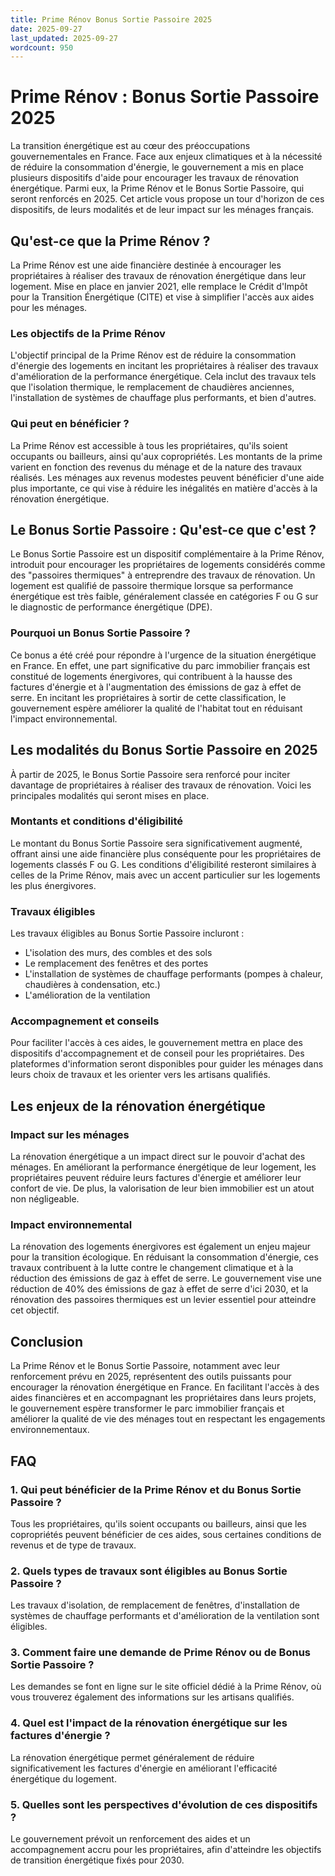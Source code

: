 ```yaml
---
title: Prime Rénov Bonus Sortie Passoire 2025
date: 2025-09-27
last_updated: 2025-09-27
wordcount: 950
---
```


# Prime Rénov : Bonus Sortie Passoire 2025

La transition énergétique est au cœur des préoccupations gouvernementales en France. Face aux enjeux climatiques et à la nécessité de réduire la consommation d'énergie, le gouvernement a mis en place plusieurs dispositifs d'aide pour encourager les travaux de rénovation énergétique. Parmi eux, la Prime Rénov et le Bonus Sortie Passoire, qui seront renforcés en 2025. Cet article vous propose un tour d'horizon de ces dispositifs, de leurs modalités et de leur impact sur les ménages français.

## Qu'est-ce que la Prime Rénov ?

La Prime Rénov est une aide financière destinée à encourager les propriétaires à réaliser des travaux de rénovation énergétique dans leur logement. Mise en place en janvier 2021, elle remplace le Crédit d'Impôt pour la Transition Énergétique (CITE) et vise à simplifier l'accès aux aides pour les ménages.

### Les objectifs de la Prime Rénov

L'objectif principal de la Prime Rénov est de réduire la consommation d'énergie des logements en incitant les propriétaires à réaliser des travaux d'amélioration de la performance énergétique. Cela inclut des travaux tels que l'isolation thermique, le remplacement de chaudières anciennes, l'installation de systèmes de chauffage plus performants, et bien d'autres.

### Qui peut en bénéficier ?

La Prime Rénov est accessible à tous les propriétaires, qu'ils soient occupants ou bailleurs, ainsi qu'aux copropriétés. Les montants de la prime varient en fonction des revenus du ménage et de la nature des travaux réalisés. Les ménages aux revenus modestes peuvent bénéficier d'une aide plus importante, ce qui vise à réduire les inégalités en matière d'accès à la rénovation énergétique.

## Le Bonus Sortie Passoire : Qu'est-ce que c'est ?

Le Bonus Sortie Passoire est un dispositif complémentaire à la Prime Rénov, introduit pour encourager les propriétaires de logements considérés comme des "passoires thermiques" à entreprendre des travaux de rénovation. Un logement est qualifié de passoire thermique lorsque sa performance énergétique est très faible, généralement classée en catégories F ou G sur le diagnostic de performance énergétique (DPE).

### Pourquoi un Bonus Sortie Passoire ?

Ce bonus a été créé pour répondre à l'urgence de la situation énergétique en France. En effet, une part significative du parc immobilier français est constitué de logements énergivores, qui contribuent à la hausse des factures d'énergie et à l'augmentation des émissions de gaz à effet de serre. En incitant les propriétaires à sortir de cette classification, le gouvernement espère améliorer la qualité de l'habitat tout en réduisant l'impact environnemental.

## Les modalités du Bonus Sortie Passoire en 2025

À partir de 2025, le Bonus Sortie Passoire sera renforcé pour inciter davantage de propriétaires à réaliser des travaux de rénovation. Voici les principales modalités qui seront mises en place.

### Montants et conditions d'éligibilité

Le montant du Bonus Sortie Passoire sera significativement augmenté, offrant ainsi une aide financière plus conséquente pour les propriétaires de logements classés F ou G. Les conditions d'éligibilité resteront similaires à celles de la Prime Rénov, mais avec un accent particulier sur les logements les plus énergivores.

### Travaux éligibles

Les travaux éligibles au Bonus Sortie Passoire incluront :

- L'isolation des murs, des combles et des sols
- Le remplacement des fenêtres et des portes
- L'installation de systèmes de chauffage performants (pompes à chaleur, chaudières à condensation, etc.)
- L'amélioration de la ventilation

### Accompagnement et conseils

Pour faciliter l'accès à ces aides, le gouvernement mettra en place des dispositifs d'accompagnement et de conseil pour les propriétaires. Des plateformes d'information seront disponibles pour guider les ménages dans leurs choix de travaux et les orienter vers les artisans qualifiés.

## Les enjeux de la rénovation énergétique

### Impact sur les ménages

La rénovation énergétique a un impact direct sur le pouvoir d'achat des ménages. En améliorant la performance énergétique de leur logement, les propriétaires peuvent réduire leurs factures d'énergie et améliorer leur confort de vie. De plus, la valorisation de leur bien immobilier est un atout non négligeable.

### Impact environnemental

La rénovation des logements énergivores est également un enjeu majeur pour la transition écologique. En réduisant la consommation d'énergie, ces travaux contribuent à la lutte contre le changement climatique et à la réduction des émissions de gaz à effet de serre. Le gouvernement vise une réduction de 40% des émissions de gaz à effet de serre d'ici 2030, et la rénovation des passoires thermiques est un levier essentiel pour atteindre cet objectif.

## Conclusion

La Prime Rénov et le Bonus Sortie Passoire, notamment avec leur renforcement prévu en 2025, représentent des outils puissants pour encourager la rénovation énergétique en France. En facilitant l'accès à des aides financières et en accompagnant les propriétaires dans leurs projets, le gouvernement espère transformer le parc immobilier français et améliorer la qualité de vie des ménages tout en respectant les engagements environnementaux.

## FAQ

### 1. Qui peut bénéficier de la Prime Rénov et du Bonus Sortie Passoire ?

Tous les propriétaires, qu'ils soient occupants ou bailleurs, ainsi que les copropriétés peuvent bénéficier de ces aides, sous certaines conditions de revenus et de type de travaux.

### 2. Quels types de travaux sont éligibles au Bonus Sortie Passoire ?

Les travaux d'isolation, de remplacement de fenêtres, d'installation de systèmes de chauffage performants et d'amélioration de la ventilation sont éligibles.

### 3. Comment faire une demande de Prime Rénov ou de Bonus Sortie Passoire ?

Les demandes se font en ligne sur le site officiel dédié à la Prime Rénov, où vous trouverez également des informations sur les artisans qualifiés.

### 4. Quel est l'impact de la rénovation énergétique sur les factures d'énergie ?

La rénovation énergétique permet généralement de réduire significativement les factures d'énergie en améliorant l'efficacité énergétique du logement.

### 5. Quelles sont les perspectives d'évolution de ces dispositifs ?

Le gouvernement prévoit un renforcement des aides et un accompagnement accru pour les propriétaires, afin d'atteindre les objectifs de transition énergétique fixés pour 2030.